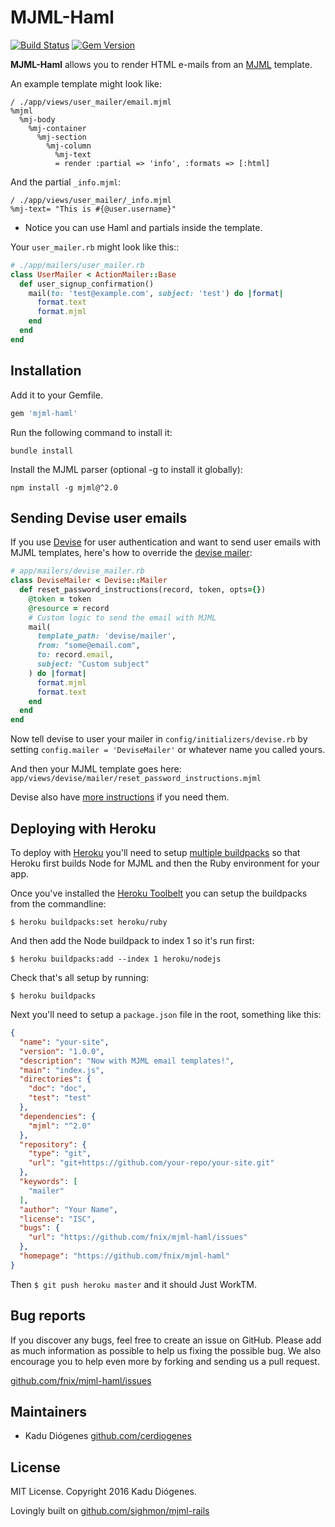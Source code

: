 # MJML-Haml

[![Build Status](https://api.travis-ci.org/fnix/mjml-haml.svg?branch=master)](http://travis-ci.org/fnix/mjml-haml) [![Gem Version](https://badge.fury.io/rb/mjml-rails.svg)](https://badge.fury.io/rb/mjml-rails)

**MJML-Haml** allows you to render HTML e-mails from an [MJML](https://mjml.io) template.

An example template might look like:

```haml
/ ./app/views/user_mailer/email.mjml
%mjml
  %mj-body
    %mj-container
      %mj-section
        %mj-column
          %mj-text
          = render :partial => 'info', :formats => [:html]
```

And the partial `_info.mjml`:

```haml
/ ./app/views/user_mailer/_info.mjml
%mj-text= "This is #{@user.username}"
```

* Notice you can use Haml and partials inside the template.

Your `user_mailer.rb` might look like this::

```ruby
# ./app/mailers/user_mailer.rb
class UserMailer < ActionMailer::Base
  def user_signup_confirmation()
    mail(to: 'test@example.com', subject: 'test') do |format|
      format.text
      format.mjml
    end
  end
end
```

## Installation

Add it to your Gemfile.

```ruby
gem 'mjml-haml'
```

Run the following command to install it:

```console
bundle install
```

Install the MJML parser (optional -g to install it globally):

```console
npm install -g mjml@^2.0
```

## Sending Devise user emails

If you use [Devise](https://github.com/plataformatec/devise) for user authentication and want to send user emails with MJML templates, here's how to override the [devise mailer](https://github.com/plataformatec/devise/blob/master/app/mailers/devise/mailer.rb):
```ruby
# app/mailers/devise_mailer.rb
class DeviseMailer < Devise::Mailer
  def reset_password_instructions(record, token, opts={})
    @token = token
    @resource = record
    # Custom logic to send the email with MJML
    mail(
      template_path: 'devise/mailer',
      from: "some@email.com", 
      to: record.email, 
      subject: "Custom subject"
    ) do |format|
      format.mjml
      format.text
    end
  end
end
```

Now tell devise to user your mailer in `config/initializers/devise.rb` by setting `config.mailer = 'DeviseMailer'` or whatever name you called yours.

And then your MJML template goes here: `app/views/devise/mailer/reset_password_instructions.mjml`

Devise also have [more instructions](https://github.com/plataformatec/devise/wiki/How-To:-Use-custom-mailer) if you need them.

## Deploying with Heroku

To deploy with [Heroku](https://heroku.com) you'll need to setup [multiple buildpacks](https://devcenter.heroku.com/articles/using-multiple-buildpacks-for-an-app) so that Heroku first builds Node for MJML and then the Ruby environment for your app.

Once you've installed the [Heroku Toolbelt](https://toolbelt.heroku.com/) you can setup the buildpacks from the commandline:

`$ heroku buildpacks:set heroku/ruby`

And then add the Node buildpack to index 1 so it's run first:

`$ heroku buildpacks:add --index 1 heroku/nodejs`

Check that's all setup by running:

`$ heroku buildpacks`

Next you'll need to setup a `package.json` file in the root, something like this:

```json
{
  "name": "your-site",
  "version": "1.0.0",
  "description": "Now with MJML email templates!",
  "main": "index.js",
  "directories": {
    "doc": "doc",
    "test": "test"
  },
  "dependencies": {
    "mjml": "^2.0"
  },
  "repository": {
    "type": "git",
    "url": "git+https://github.com/your-repo/your-site.git"
  },
  "keywords": [
    "mailer"
  ],
  "author": "Your Name",
  "license": "ISC",
  "bugs": {
    "url": "https://github.com/fnix/mjml-haml/issues"
  },
  "homepage": "https://github.com/fnix/mjml-haml"
}
```

Then `$ git push heroku master` and it should Just WorkTM.

## Bug reports

If you discover any bugs, feel free to create an issue on GitHub. Please add as much information as possible to help us fixing the possible bug. We also encourage you to help even more by forking and sending us a pull request.

[github.com/fnix/mjml-haml/issues](https://github.com/fnix/mjml-haml/issues)

## Maintainers

* Kadu Diógenes [github.com/cerdiogenes](https://github.com/cerdiogenes)

## License

MIT License. Copyright 2016 Kadu Diógenes.

Lovingly built on [github.com/sighmon/mjml-rails](https://github.com/sighmon/mjml-rails)
